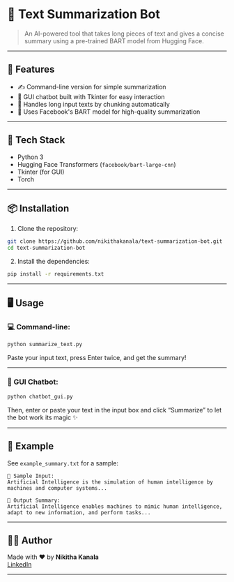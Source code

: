 # 🧠 Text Summarization Bot

> An AI-powered tool that takes long pieces of text and gives a concise summary using a pre-trained BART model from Hugging Face.

---

## 🚀 Features

- ✍️ Command-line version for simple summarization
- 💬 GUI chatbot built with Tkinter for easy interaction
- 📄 Handles long input texts by chunking automatically
- 🤖 Uses Facebook's BART model for high-quality summarization

---

## 🧰 Tech Stack

- Python 3
- Hugging Face Transformers (`facebook/bart-large-cnn`)
- Tkinter (for GUI)
- Torch

---

## 📦 Installation

1. Clone the repository:

```bash
git clone https://github.com/nikithakanala/text-summarization-bot.git
cd text-summarization-bot
```

2. Install the dependencies:

```bash
pip install -r requirements.txt
```

---

## 🖥️ Usage

### 💻 Command-line:

```bash
python summarize_text.py
```
Paste your input text, press Enter twice, and get the summary!

---

### 💬 GUI Chatbot:

```bash
python chatbot_gui.py
```

Then, enter or paste your text in the input box and click “Summarize” to let the bot work its magic ✨

---

## 📂 Example

See `example_summary.txt` for a sample:

```
📄 Sample Input:
Artificial Intelligence is the simulation of human intelligence by machines and computer systems...

🧠 Output Summary:
Artificial Intelligence enables machines to mimic human intelligence, adapt to new information, and perform tasks...
```

---

## 👩‍💻 Author

Made with ❤️ by **Nikitha Kanala**  
[LinkedIn](https://www.linkedin.com/in/nikithakanala)

---

